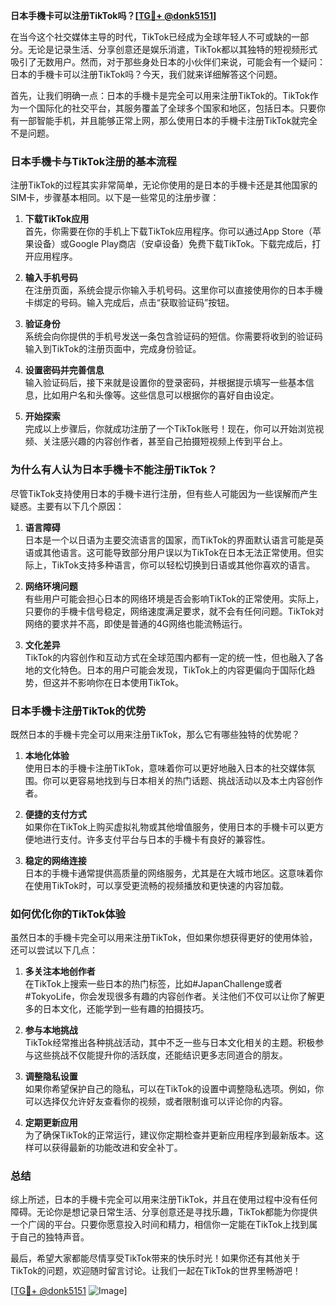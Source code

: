 **日本手機卡可以注册TikTok吗？[[TG💪+ @donk5151](https://t.me/s/donk5151)]**

在当今这个社交媒体主导的时代，TikTok已经成为全球年轻人不可或缺的一部分。无论是记录生活、分享创意还是娱乐消遣，TikTok都以其独特的短视频形式吸引了无数用户。然而，对于那些身处日本的小伙伴们来说，可能会有一个疑问：日本的手機卡可以注册TikTok吗？今天，我们就来详细解答这个问题。

首先，让我们明确一点：日本的手機卡是完全可以用来注册TikTok的。TikTok作为一个国际化的社交平台，其服务覆盖了全球多个国家和地区，包括日本。只要你有一部智能手机，并且能够正常上网，那么使用日本的手機卡注册TikTok就完全不是问题。

### **日本手機卡与TikTok注册的基本流程**

注册TikTok的过程其实非常简单，无论你使用的是日本的手機卡还是其他国家的SIM卡，步骤基本相同。以下是一些常见的注册步骤：

1. **下载TikTok应用**  
   首先，你需要在你的手机上下载TikTok应用程序。你可以通过App Store（苹果设备）或Google Play商店（安卓设备）免费下载TikTok。下载完成后，打开应用程序。

2. **输入手机号码**  
   在注册页面，系统会提示你输入手机号码。这里你可以直接使用你的日本手機卡绑定的号码。输入完成后，点击“获取验证码”按钮。

3. **验证身份**  
   系统会向你提供的手机号发送一条包含验证码的短信。你需要将收到的验证码输入到TikTok的注册页面中，完成身份验证。

4. **设置密码并完善信息**  
   输入验证码后，接下来就是设置你的登录密码，并根据提示填写一些基本信息，比如用户名和头像等。这些信息可以根据你的喜好自由设定。

5. **开始探索**  
   完成以上步骤后，你就成功注册了一个TikTok账号！现在，你可以开始浏览视频、关注感兴趣的内容创作者，甚至自己拍摄短视频上传到平台上。

### **为什么有人认为日本手機卡不能注册TikTok？**

尽管TikTok支持使用日本的手機卡进行注册，但有些人可能因为一些误解而产生疑惑。主要有以下几个原因：

1. **语言障碍**  
   日本是一个以日语为主要交流语言的国家，而TikTok的界面默认语言可能是英语或其他语言。这可能导致部分用户误以为TikTok在日本无法正常使用。但实际上，TikTok支持多种语言，你可以轻松切换到日语或其他你喜欢的语言。

2. **网络环境问题**  
   有些用户可能会担心日本的网络环境是否会影响TikTok的正常使用。实际上，只要你的手機卡信号稳定，网络速度满足要求，就不会有任何问题。TikTok对网络的要求并不高，即使是普通的4G网络也能流畅运行。

3. **文化差异**  
   TikTok的内容创作和互动方式在全球范围内都有一定的统一性，但也融入了各地的文化特色。日本的用户可能会发现，TikTok上的内容更偏向于国际化趋势，但这并不影响你在日本使用TikTok。

### **日本手機卡注册TikTok的优势**

既然日本的手機卡完全可以用来注册TikTok，那么它有哪些独特的优势呢？

1. **本地化体验**  
   使用日本的手機卡注册TikTok，意味着你可以更好地融入日本的社交媒体氛围。你可以更容易地找到与日本相关的热门话题、挑战活动以及本土内容创作者。

2. **便捷的支付方式**  
   如果你在TikTok上购买虚拟礼物或其他增值服务，使用日本的手機卡可以更方便地进行支付。许多支付平台与日本的手機卡有良好的兼容性。

3. **稳定的网络连接**  
   日本的手機卡通常提供高质量的网络服务，尤其是在大城市地区。这意味着你在使用TikTok时，可以享受更流畅的视频播放和更快速的内容加载。

### **如何优化你的TikTok体验**

虽然日本的手機卡完全可以用来注册TikTok，但如果你想获得更好的使用体验，还可以尝试以下几点：

1. **多关注本地创作者**  
   在TikTok上搜索一些日本的热门标签，比如#JapanChallenge或者#TokyoLife，你会发现很多有趣的内容创作者。关注他们不仅可以让你了解更多的日本文化，还能学到一些有趣的拍摄技巧。

2. **参与本地挑战**  
   TikTok经常推出各种挑战活动，其中不乏一些与日本文化相关的主题。积极参与这些挑战不仅能提升你的活跃度，还能结识更多志同道合的朋友。

3. **调整隐私设置**  
   如果你希望保护自己的隐私，可以在TikTok的设置中调整隐私选项。例如，你可以选择仅允许好友查看你的视频，或者限制谁可以评论你的内容。

4. **定期更新应用**  
   为了确保TikTok的正常运行，建议你定期检查并更新应用程序到最新版本。这样可以获得最新的功能改进和安全补丁。

### **总结**

综上所述，日本的手機卡完全可以用来注册TikTok，并且在使用过程中没有任何障碍。无论你是想记录日常生活、分享创意还是寻找乐趣，TikTok都能为你提供一个广阔的平台。只要你愿意投入时间和精力，相信你一定能在TikTok上找到属于自己的独特声音。

最后，希望大家都能尽情享受TikTok带来的快乐时光！如果你还有其他关于TikTok的问题，欢迎随时留言讨论。让我们一起在TikTok的世界里畅游吧！

[[TG💪+ @donk5151](https://t.me/s/donk5151) ![Image](https://i.postimg.cc/rwNCRYN7/Snipaste-2025-04-30-17-27-05.png)]